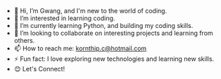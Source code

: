 - 👋 Hi, I’m Gwang, and I'm new to the world of coding.
- 👀 I’m interested in learning coding.
- 🌱 I’m currently learning Python, and building my coding skills.
- 💞️ I’m looking to collaborate on interesting projects and learning from others.
- 📫 How to reach me: kornthip.c@hotmail.com
- ⚡ Fun fact: I love exploring new technologies and learning new skills.
- 😊 Let's Connect!

<!---
GwangKC/GwangKC is a ✨ special ✨ repository because its `README.md` (this file) appears on your GitHub profile.
You can click the Preview link to take a look at your changes.
--->
